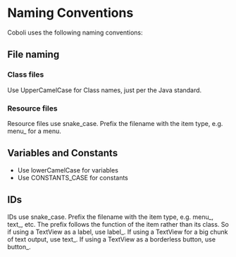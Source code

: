 # Naming Conventions

Coboli uses the following naming conventions:

## File naming

### Class files
Use UpperCamelCase for Class names, just per the Java standard.

### Resource files
Resource files use snake_case.
Prefix the filename with the item type, e.g. menu_ for a menu.

## Variables and Constants
- Use lowerCamelCase for variables
- Use CONSTANTS_CASE for constants

## IDs
IDs use snake_case.
Prefix the filename with the item type, e.g. menu_, text_, etc.
The prefix follows the function of the item rather than its class.
So if using a TextView as a label, use label_. If using a TextView for a big chunk of text output,
use text_. If using a TextView as a borderless button, use button_.